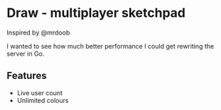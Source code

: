 # Draw - multiplayer sketchpad

Inspired by @mrdoob

I wanted to see how much better performance I could get rewriting the server in Go.

## Features

- Live user count
- Unlimited colours

